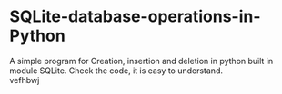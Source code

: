 # SQLite-database-operations-in-Python
A simple program for Creation, insertion and deletion in python built in module SQLite.
Check the code, it is easy to understand.<br/>vefhbwj
